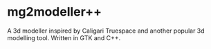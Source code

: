 # mg2modeller++
A 3d modeller inspired by Caligari Truespace and another popular 3d modelling tool. Written in GTK and C++.
